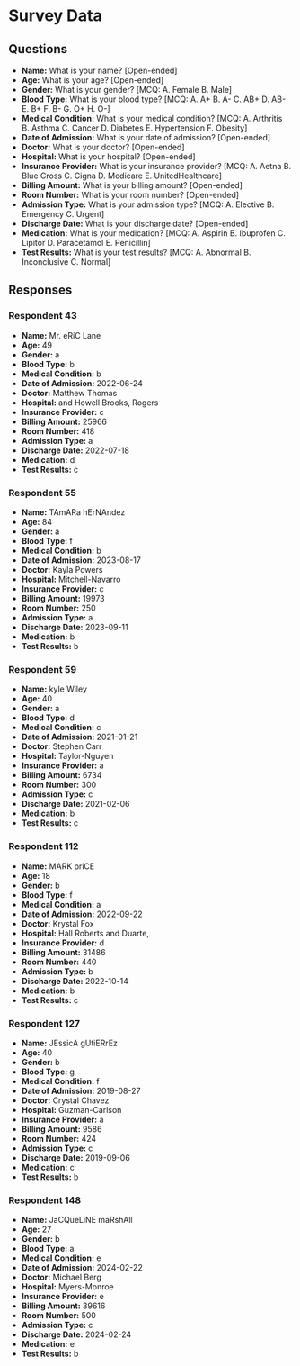 # Survey Data

## Questions

- **Name:** What is your name? [Open-ended]
- **Age:** What is your age? [Open-ended]
- **Gender:** What is your gender? [MCQ: A. Female B. Male]
- **Blood Type:** What is your blood type? [MCQ: A. A+ B. A- C. AB+ D. AB- E. B+ F. B- G. O+ H. O-]
- **Medical Condition:** What is your medical condition? [MCQ: A. Arthritis B. Asthma C. Cancer D. Diabetes E. Hypertension F. Obesity]
- **Date of Admission:** What is your date of admission? [Open-ended]
- **Doctor:** What is your doctor? [Open-ended]
- **Hospital:** What is your hospital? [Open-ended]
- **Insurance Provider:** What is your insurance provider? [MCQ: A. Aetna B. Blue Cross C. Cigna D. Medicare E. UnitedHealthcare]
- **Billing Amount:** What is your billing amount? [Open-ended]
- **Room Number:** What is your room number? [Open-ended]
- **Admission Type:** What is your admission type? [MCQ: A. Elective B. Emergency C. Urgent]
- **Discharge Date:** What is your discharge date? [Open-ended]
- **Medication:** What is your medication? [MCQ: A. Aspirin B. Ibuprofen C. Lipitor D. Paracetamol E. Penicillin]
- **Test Results:** What is your test results? [MCQ: A. Abnormal B. Inconclusive C. Normal]

## Responses

### Respondent 43

- **Name:** Mr. eRiC Lane
- **Age:** 49
- **Gender:** a
- **Blood Type:** b
- **Medical Condition:** b
- **Date of Admission:** 2022-06-24
- **Doctor:** Matthew Thomas
- **Hospital:** and Howell Brooks, Rogers
- **Insurance Provider:** c
- **Billing Amount:** 25966
- **Room Number:** 418
- **Admission Type:** a
- **Discharge Date:** 2022-07-18
- **Medication:** d
- **Test Results:** c

### Respondent 55

- **Name:** TAmARa hErNAndez
- **Age:** 84
- **Gender:** a
- **Blood Type:** f
- **Medical Condition:** b
- **Date of Admission:** 2023-08-17
- **Doctor:** Kayla Powers
- **Hospital:** Mitchell-Navarro
- **Insurance Provider:** c
- **Billing Amount:** 19973
- **Room Number:** 250
- **Admission Type:** a
- **Discharge Date:** 2023-09-11
- **Medication:** b
- **Test Results:** b

### Respondent 59

- **Name:** kyle Wiley
- **Age:** 40
- **Gender:** a
- **Blood Type:** d
- **Medical Condition:** c
- **Date of Admission:** 2021-01-21
- **Doctor:** Stephen Carr
- **Hospital:** Taylor-Nguyen
- **Insurance Provider:** a
- **Billing Amount:** 6734
- **Room Number:** 300
- **Admission Type:** c
- **Discharge Date:** 2021-02-06
- **Medication:** b
- **Test Results:** c

### Respondent 112

- **Name:** MARK priCE
- **Age:** 18
- **Gender:** b
- **Blood Type:** f
- **Medical Condition:** a
- **Date of Admission:** 2022-09-22
- **Doctor:** Krystal Fox
- **Hospital:** Hall Roberts and Duarte,
- **Insurance Provider:** d
- **Billing Amount:** 31486
- **Room Number:** 440
- **Admission Type:** b
- **Discharge Date:** 2022-10-14
- **Medication:** b
- **Test Results:** c

### Respondent 127

- **Name:** JEssicA gUtiERrEz
- **Age:** 40
- **Gender:** b
- **Blood Type:** g
- **Medical Condition:** f
- **Date of Admission:** 2019-08-27
- **Doctor:** Crystal Chavez
- **Hospital:** Guzman-Carlson
- **Insurance Provider:** a
- **Billing Amount:** 9586
- **Room Number:** 424
- **Admission Type:** c
- **Discharge Date:** 2019-09-06
- **Medication:** c
- **Test Results:** b

### Respondent 148

- **Name:** JaCQueLiNE maRshAll
- **Age:** 27
- **Gender:** b
- **Blood Type:** a
- **Medical Condition:** e
- **Date of Admission:** 2024-02-22
- **Doctor:** Michael Berg
- **Hospital:** Myers-Monroe
- **Insurance Provider:** e
- **Billing Amount:** 39616
- **Room Number:** 500
- **Admission Type:** c
- **Discharge Date:** 2024-02-24
- **Medication:** e
- **Test Results:** b

